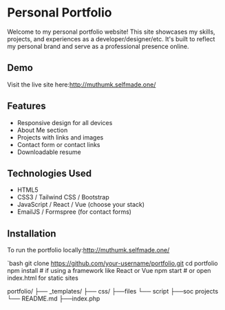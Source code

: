# Personal Portfolio

Welcome to my personal portfolio website! This site showcases my skills, projects, and experiences as a developer/designer/etc. It's built to reflect my personal brand and serve as a professional presence online.

## Demo

Visit the live site here:http://muthumk.selfmade.one/

## Features

- Responsive design for all devices
- About Me section
- Projects with links and images
- Contact form or contact links
- Downloadable resume

## Technologies Used

- HTML5
- CSS3 / Tailwind CSS / Bootstrap
- JavaScript / React / Vue (choose your stack)
- EmailJS / Formspree (for contact forms)

## Installation

To run the portfolio locally:http://muthumk.selfmade.one/

`bash
git clone https://github.com/your-username/portfolio.git
cd portfolio
npm install  # if using a framework like React or Vue
npm start    # or open index.html for static sites

portfolio/
├── _templates/
├── css/
├──files
└── script
├──soc projects
└── README.md
├──index.php


